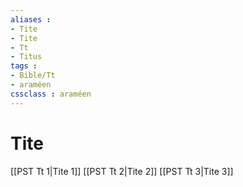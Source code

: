 ```yaml
---
aliases : 
- Tite
- Tite
- Tt
- Titus
tags : 
- Bible/Tt
- araméen
cssclass : araméen
---
```


# Tite

[[PST Tt 1|Tite 1]]
[[PST Tt 2|Tite 2]]
[[PST Tt 3|Tite 3]]
